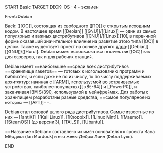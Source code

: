 START
Basic
TARGET DECK: OS - 4 - экзамен

Front: Debian  

Back: ([[ОС]], состоящая из свободного [[ПО]] с открытым исходным кодом. В настоящее время [[Debian]] [[GNU]]/[[Linux]] — один из самых популярных и важных дистрибутивов [[GNU]]/[[Linux]][10], в первичной форме оказавший значительное влияние на развитие этого типа [[ОС]] в целом. 
Также существует проект на основе другого [ядра](Ядро.md): [[Debian]] [[GNU]]/[[Hurd]]. Debian может использоваться в качестве [[ОС]] как для серверов, так и для рабочих станций.



Debian имеет ==наибольшее ==среди всех дистрибутивов ==хранилище пакетов== — готовых к использованию программ и библиотек, 
и если даже не по их числу, то по числу поддерживаемых архитектур: начиная с [[ARM]], используемой во встраиваемых устройствах, наиболее популярных[[ x86-64]] и [[PowerPC]], и заканчивая IBM S/390, используемой в мейнфреймах. Для работы с хранилищем разработаны разные средства, ==самое популярное из которых — [[APT]]==.

Debian стал основой целого ряда дистрибутивов. Самые известные из них — [[antiX]], [[Kali Linux]], [[Knoppix]], [[Linux Mint]], [[Maemo]], [[SteamOS]] (до версии 3), [[TAILS]], [[Ubuntu]].

==Название «Debian» составлено из имён основателя== проекта Иана Мёрдока (Ian Murdock) и его жены Дебры Линн (Debra Lynn).
<!--ID: 1663427618534-->
END 